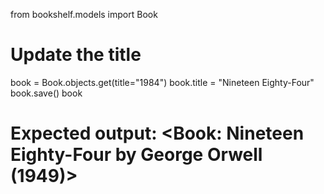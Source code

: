 from bookshelf.models import Book
# Update the title
book = Book.objects.get(title="1984")
book.title = "Nineteen Eighty-Four"
book.save()
book
# Expected output: <Book: Nineteen Eighty-Four by George Orwell (1949)>
